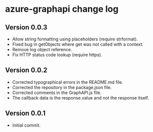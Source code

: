 # azure-graphapi change log

## Version 0.0.3

- Allow string formatting using placeholders (require strformat).
- Fixed bug in getObjects where get was not called with a context.
- Remove log object reference.
- Fix HTTP status code lookup (require https).

## Version 0.0.2

- Corrected typographical errors in the README.md file.
- Corrected the repository in the package.json file.
- Corrected comments in the GraphAPI.js file.
- The callback data is the response.value and not the response itself.

## Version 0.0.1

- Initial commit.
